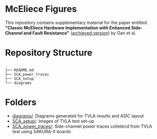 # McEliece Figures

This repository contains supplementary material for the paper entitled **"Classic McEliece Hardware Implementation with Enhanced Side-Channel and Fault Resistance"** ([archieved version](https://www.techrxiv.org/users/795459/articles/1113924-classic-mceliece-hardware-implementation-with-enhanced-side-channel-and-fault-resistance)) by Gan et al.


# Repository Structure
```
.
├── README.md
├── SCA_power_traces
├── SCA_setup
└── diagrams
```

# Folders
* [diagrams/](./diagrams/): Diagrams generated for TVLA results and ASIC layout
* [SCA_setup/](./SCA_setup/): Images of TVLA test set-up
* [SCA_power_traces/](./SCA_power_traces/): Side-channel power traces colletecd from TVLA test using SAKURA-X boards

